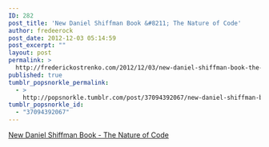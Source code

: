 ```yaml
---
ID: 282
post_title: 'New Daniel Shiffman Book &#8211; The Nature of Code'
author: fredeerock
post_date: 2012-12-03 05:14:59
post_excerpt: ""
layout: post
permalink: >
  http://frederickostrenko.com/2012/12/03/new-daniel-shiffman-book-the-nature-of-code/
published: true
tumblr_popsnorkle_permalink:
  - >
    http://popsnorkle.tumblr.com/post/37094392067/new-daniel-shiffman-book-the-nature-of-code
tumblr_popsnorkle_id:
  - "37094392067"
---
```

<a href='http://natureofcode.com/'>New Daniel Shiffman Book - The Nature of Code</a>
